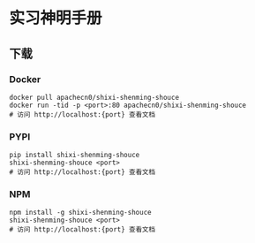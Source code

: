 # 实习神明手册

## 下载

### Docker

```
docker pull apachecn0/shixi-shenming-shouce
docker run -tid -p <port>:80 apachecn0/shixi-shenming-shouce
# 访问 http://localhost:{port} 查看文档
```

### PYPI

```
pip install shixi-shenming-shouce
shixi-shenming-shouce <port>
# 访问 http://localhost:{port} 查看文档
```

### NPM

```
npm install -g shixi-shenming-shouce
shixi-shenming-shouce <port>
# 访问 http://localhost:{port} 查看文档
```